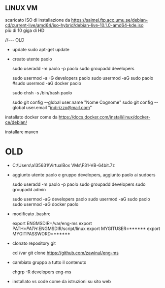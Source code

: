 LINUX VM
---
scaricato ISO di installazione da https://saimei.ftp.acc.umu.se/debian-cd/current-live/amd64/iso-hybrid/debian-live-10.1.0-amd64-kde.iso  
più di 10 giga di HD


//--- OLD

* update
		sudo apt-get update

* creato utente paolo

	sudo useradd -m paolo -p paolo
	sudo groupadd developers

	sudo usermod -a -G developers paolo
	sudo usermod -aG sudo paolo
	#sudo usermod -aG docker paolo

	sudo chsh -s /bin/bash paolo
	
	sudo git config --global user.name "Nome Cognome"
	sudo git config --global user.email "indirizzo@mail.com"


installato docker come da https://docs.docker.com/install/linux/docker-ce/debian/

installare maven


OLD
===
* C:\Users\a135631\VirtualBox VMs\F31-VB-64bit.7z  

* aggiunto utente paolo e gruppo developers, aggiunto paolo ai sudoers

	sudo useradd -m paolo -p paolo
	sudo groupadd developers
	sudo groupadd admin

	sudo usermod -aG developers paolo
	sudo usermod -aG sudo paolo
	sudo usermod -aG docker paolo

* modificato .bashrc

	export ENGMSDIR=/var/eng-ms
	export PATH=$PATH:$ENGMSDIR/script/linux
	export MYGITUSER=******
	export MYGITPASSWORD=******

* clonato repository git

	cd /var
	git clone https://github.com/zawinul/eng-ms

* cambiato gruppo a tutto il contenuto
	
	chgrp -R developers eng-ms

* installato vs code come da istruzioni su sito web

